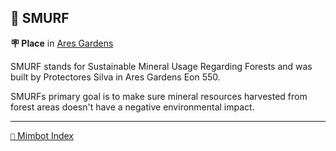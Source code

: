 ## 👤 SMURF

**🪧 Place** in [Ares Gardens](<https://zeithalt.github.io/r/ares_gardens.html>)

SMURF stands for Sustainable Mineral Usage Regarding Forests and was built by Protectores Silva in Ares Gardens Eon 550.

SMURFs primary goal is to make sure mineral resources harvested from forest areas doesn't have a negative environmental impact.

-----
[`📑` Mimbot Index](<https://zeithalt.github.io/r/#6760>)
<!---
keywords: ps, ares, gardens, sustainable, mineral, usage, regarding, forests
aliases: 
-->